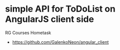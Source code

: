 # simple API for ToDoList on AngularJS client side
 RG Courses Hometask
  - https://github.com/GalenkoNeon/angular_client